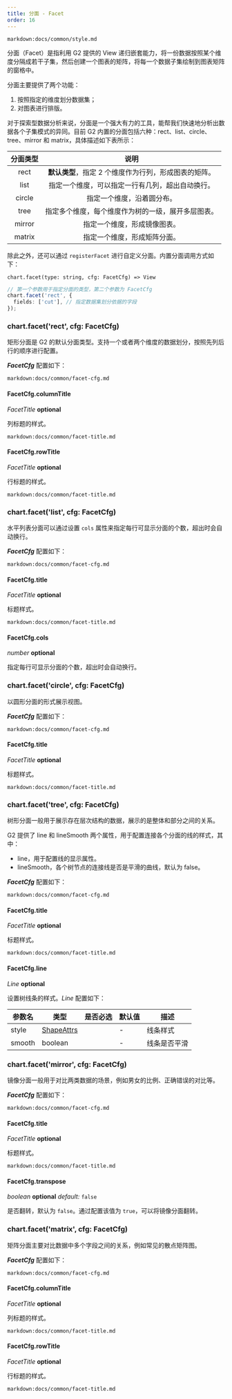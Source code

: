 ```yaml
---
title: 分面 - Facet
order: 16
---
```


`markdown:docs/common/style.md`

分面（Facet）是指利用 G2 提供的 View 递归嵌套能力，将一份数据按照某个维度分隔成若干子集，然后创建一个图表的矩阵，将每一个数据子集绘制到图表矩阵的窗格中。

分面主要提供了两个功能：

1. 按照指定的维度划分数据集；
1. 对图表进行排版。

对于探索型数据分析来说，分面是一个强大有力的工具，能帮我们快速地分析出数据各个子集模式的异同。目前 G2 内置的分面包括六种：rect、list、circle、tree、mirror 和 matrix，具体描述如下表所示：

| **分面类型** |                       **说明**                        |
| :----------: | :---------------------------------------------------: |
|     rect     | **默认类型**，指定 2 个维度作为行列，形成图表的矩阵。 |
|     list     |   指定一个维度，可以指定一行有几列，超出自动换行。    |
|    circle    |              指定一个维度，沿着圆分布。               |
|     tree     |  指定多个维度，每个维度作为树的一级，展开多层图表。   |
|    mirror    |             指定一个维度，形成镜像图表。              |
|    matrix    |             指定一个维度，形成矩阵分面。              |

除此之外，还可以通过 `registerFacet` 进行自定义分面。内置分面调用方式如下：

```sign
chart.facet(type: string, cfg: FacetCfg) => View
```

```ts
// 第一个参数用于指定分面的类型，第二个参数为 FacetCfg
chart.facet('rect', {
  fields: ['cut'], // 指定数据集划分依据的字段
});
```

### chart.facet('rect', cfg: FacetCfg)

矩形分面是 G2 的默认分面类型。支持一个或者两个维度的数据划分，按照先列后行的顺序进行配置。

<playground path='facet/facet/demo/rect.ts' rid='rect'></playground>

_**FacetCfg**_ 配置如下：

`markdown:docs/common/facet-cfg.md`

#### FacetCfg.columnTitle

<description> _FacetTitle_ **optional**</description>

列标题的样式。

`markdown:docs/common/facet-title.md`

#### FacetCfg.rowTitle

<description> _FacetTitle_ **optional**</description>

行标题的样式。

`markdown:docs/common/facet-title.md`

### chart.facet('list', cfg: FacetCfg)

水平列表分面可以通过设置 `cols` 属性来指定每行可显示分面的个数，超出时会自动换行。

<playground path='facet/facet/demo/list.ts' rid='list'></playground>

_**FacetCfg**_ 配置如下：

`markdown:docs/common/facet-cfg.md`

#### FacetCfg.title

<description> _FacetTitle_ **optional**</description>

标题样式。

`markdown:docs/common/facet-title.md`

#### FacetCfg.cols

<description> _number_ **optional**</description>

指定每行可显示分面的个数，超出时会自动换行。

### chart.facet('circle', cfg: FacetCfg)

以圆形分面的形式展示视图。

<playground path='facet/facet/demo/circle.ts' rid='circle'></playground>

_**FacetCfg**_ 配置如下：

`markdown:docs/common/facet-cfg.md`

#### FacetCfg.title

<description> _FacetTitle_ **optional**</description>

标题样式。

`markdown:docs/common/facet-title.md`

### chart.facet('tree', cfg: FacetCfg)

树形分面一般用于展示存在层次结构的数据，展示的是整体和部分之间的关系。

G2 提供了 line 和 lineSmooth 两个属性，用于配置连接各个分面的线的样式，其中：

- line，用于配置线的显示属性。
- lineSmooth，各个树节点的连接线是否是平滑的曲线，默认为 false。

<playground path='facet/facet/demo/tree.ts' rid='tree'></playground>

_**FacetCfg**_ 配置如下：

`markdown:docs/common/facet-cfg.md`

#### FacetCfg.title

<description> _FacetTitle_ **optional**</description>

标题样式。

`markdown:docs/common/facet-title.md`

#### FacetCfg.line

<description> _Line_ **optional**</description>

设置树线条的样式。_Line_ 配置如下：

| 参数名 | 类型                               | 是否必选 | 默认值 | 描述         |
| ------ | ---------------------------------- | -------- | ------ | ------------ |
| style  | [ShapeAttrs](../shape/shape-attrs) |          | -      | 线条样式     |
| smooth | boolean                            |          | -      | 线条是否平滑 |

### chart.facet('mirror', cfg: FacetCfg)

镜像分面一般用于对比两类数据的场景，例如男女的比例、正确错误的对比等。

<playground path='facet/facet/demo/mirror.ts' rid='mirror'></playground>

_**FacetCfg**_ 配置如下：

`markdown:docs/common/facet-cfg.md`

#### FacetCfg.title

<description> _FacetTitle_ **optional**</description>

标题样式。

`markdown:docs/common/facet-title.md`

#### FacetCfg.transpose

<description> _boolean_ **optional** _default:_ `false`</description>

是否翻转，默认为 `false`。通过配置该值为 `true`，可以将镜像分面翻转。

<playground path='facet/facet/demo/mirror-transpose.ts' rid='mirror-transpose'></playground>

### chart.facet('matrix', cfg: FacetCfg)

矩阵分面主要对比数据中多个字段之间的关系，例如常见的散点矩阵图。

<playground path='facet/facet/demo/matrix.ts' rid='matrix'></playground>

_**FacetCfg**_ 配置如下：

`markdown:docs/common/facet-cfg.md`

#### FacetCfg.columnTitle

<description> _FacetTitle_ **optional**</description>

列标题的样式。

`markdown:docs/common/facet-title.md`

#### FacetCfg.rowTitle

<description> _FacetTitle_ **optional**</description>

行标题的样式。

`markdown:docs/common/facet-title.md`
